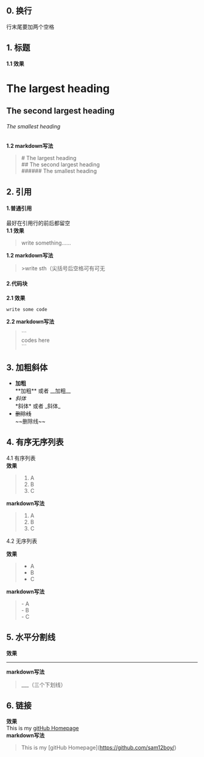 ## 0. 换行
行末尾要加两个空格
## 1. 标题
**1.1 效果**
# The largest heading  
## The second largest heading  
###### The smallest heading
**1.2 markdown写法**
> \# The largest heading  
> \## The second largest heading  
> \###### The smallest heading
## 2. 引用
#### 1.普通引用
最好在引用行的前后都留空  
**1.1 效果**

> write something......

**1.2 markdown写法**

>\>write sth（尖括号后空格可有可无

#### 2.代码块
**2.1 效果**
```
write some code
```
**2.2 markdown写法**

>\```  
>codes here   
>\```  

## 3. 加粗斜体
- **加粗**  
\*\*加粗**  或者 \_\_加粗__  
- _斜体_  
\*斜体*  或者 \_斜体_  
- ~~删除线~~   
\~~删除线~~  
## 4. 有序无序列表
4.1 有序列表  
**效果**

>1. A 
>2. B 
>3. C

**markdown写法**

>1. A  
>2. B  
>3. C 

4.2 无序列表

**效果**

>- A 
>- B 
>- C

**markdown写法**

>\- A  
>\- B  
>\- C 


## 5. 水平分割线  
**效果**  
___
**markdown写法**  
>\___（三个下划线） 

## 6. 链接
**效果**  
This is my [gitHub Homepage](https://github.com/sam12boy/)  
**markdown写法**  
>This is my \[gitHub Homepage]\(https://github.com/sam12boy/)  
